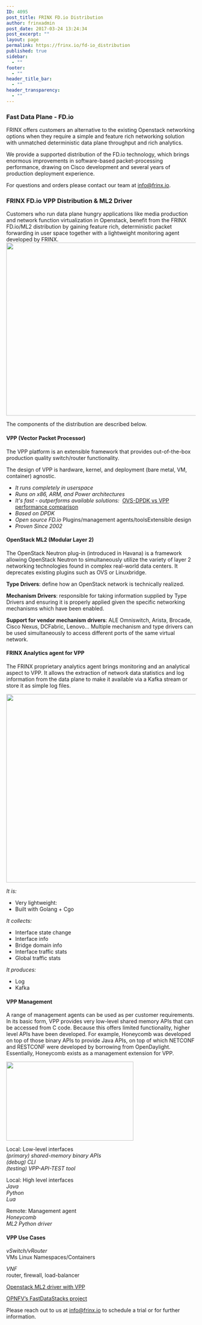 ```yaml
---
ID: 4095
post_title: FRINX FD.io Distribution
author: frinxadmin
post_date: 2017-03-24 13:24:34
post_excerpt: ""
layout: page
permalink: https://frinx.io/fd-io_distribution
published: true
sidebar:
  - ""
footer:
  - ""
header_title_bar:
  - ""
header_transparency:
  - ""
---
```

### Fast Data Plane - FD.io

FRINX offers customers an alternative to the existing Openstack networking options when they require a simple and feature rich networking solution with unmatched deterministic data plane throughput and rich analytics.

We provide a supported distribution of the FD.io technology, which brings enormous improvements in software-based packet-processing performance, drawing on Cisco development and several years of production deployment experience.

For questions and orders please contact our team at <a href="mailto:info@frinx.io" target="_blank">info@frinx.io</a>.

### FRINX FD.io VPP Distribution & ML2 Driver

Customers who run data plane hungry applications like media production and network function virtualization in Openstack, benefit from the FRINX FD.io/ML2 distribution by gaining feature rich, deterministic packet forwarding in user space together with a lightweight monitoring agent developed by FRINX. <img src="https://frinx.io/wp-content/uploads/2017/03/d3.png" alt="" width="1024" height="460" class="aligncenter size-full wp-image-4104" />

The components of the distribution are described below.

#### VPP (Vector Packet Processor)

The VPP platform is an extensible framework that provides out-of-the-box production quality switch/router functionality.​ ​

The design of VPP is hardware, kernel, and deployment (bare metal, VM, container) agnostic​.

*   *It runs completely in userspace​* 
*   *Runs on x86, ARM, and Power architectures* 
*   *It's fast​ - outperforms available solutions:* ​ [OVS-DPDK vs VPP performance comparison​][1] ​ ​ 
*   *Based on DPDK*​ ​ 
*   *Open source​ FD.io*​ Plugins/management agents/tools​ Extensible design 
*   *Proven​ Since 2002*

#### OpenStack ML2 (Modular Layer 2)

The OpenStack Neutron plug-in (introduced in Havana) ​is a framework allowing OpenStack Neutron to simultaneously utilize the variety of layer 2 networking technologies found in complex real-world data centers​. It deprecates existing plugins such as OVS or Linuxbridge.

​**Type Drivers**: define how an OpenStack network is technically realized.​

**Mechanism Drivers**: responsible for taking information supplied by Type Drivers and ensuring it is properly applied given the specific networking mechanisms which have been enabled.​

​**Support for vendor mechanism drivers**: ALE Omniswitch, Arista, Brocade, Cisco Nexus, DCFabric, Lenovo… ﻿Multiple mechanism and type drivers can be used simultaneously to access different ports of the same virtual network.

#### FRINX Analytics agent for VPP

The FRINX proprietary analytics agent brings monitoring and an analytical aspect to VPP​. It allows the extraction of network data statistics and log information from the data plane to make it available via a Kafka stream or store it as simple log files. ​

<img src="https://frinx.io/wp-content/uploads/2017/03/magent.png" alt="" width="861" height="501" class="alignleft size-full wp-image-4364" />

<br clear="all" />

*It is:*

*   Very lightweight:​ 
*   Built with Golang + Cgo​ 

​*It collects:*​

*   Interface state change​ 
*   Interface info​ 
*   Bridge domain info​ 
*   Interface traffic stats​ 
*   Global traffic stats​

​*It produces:*​

*   Log​ 
*   Kafka

#### VPP Management

A range of management agents can be used as per customer requirements. In its basic form, VPP provides very low-level shared memory APIs that can be accessed from C code. Because this offers limited functionality, higher level APIs have been developed. For example, Honeycomb was developed on top of those binary APIs to provide Java APIs, on top of which NETCONF and RESTCONF were developed by borrowing from OpenDaylight. Essentially, Honeycomb exists as a management extension for VPP.

<img src="https://frinx.io/wp-content/uploads/2017/03/d2.png" alt="" width="338" height="210" class="alignleft size-full wp-image-4105" />

<br clear="all" />

Local: Low-level interfaces​  
*(primary) shared-memory binary APIs* ​  
*(debug) CLI*​  
*(testing) VPP-API-TEST tool*​ ​

Local: High level interfaces​  
*Java​*  
*Python*​  
*Lua*​ ​

Remote: Management agent​  
*Honeycomb​*  
*ML2 Python driver*​

#### VPP Use Cases

*vSwitch/vRouter*  
VMs Linux Namespaces/Containers

*VNF​*  
router, firewall, load-balancer

[Openstack ML2 driver with VPP][2]​

[OPNFV’s FastDataStacks project][3]​

Please reach out to us at [info@frinx.io][4] to schedule a trial or for further information.

 [1]: http://www.lightreading.com/nfv/nfv-tests-and-trials/validating-ciscos-nfv-infrastructure-pt-1/d/d-id/718684?page_number=8
 [2]: https://github.com/openstack/networking-vpp
 [3]: https://wiki.opnfv.org/display/fds/FastDataStacks+Home
 [4]: http://info@frinx.io